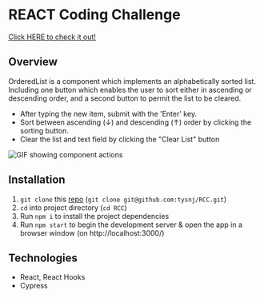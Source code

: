 # REACT Coding Challenge

[Click HERE to check it out!](https://tmcnutt-veritone.surge.sh/)

## Overview

OrderedList is a component which implements an alphabetically sorted list. Including one button which enables the user to sort either in ascending or descending order, and a second button to permit the list to be cleared.

- After typing the new item, submit with the 'Enter' key.
- Sort between ascending (↓) and descending (↑) order by clicking the sorting button.
- Clear the list and text field by clicking the "Clear List" button

![GIF showing component actions](./docs/RCC.gif)


## Installation

1. `git clone` this [repo](https://github.com/tysnj/RCC) (`git clone git@github.com:tysnj/RCC.git`)
2. `cd` into project directory (`cd RCC`)
3. Run `npm i` to install the project dependencies
4. Run `npm start` to begin the development server & open the app in a browser window (on http://localhost:3000/)


## Technologies

- React, React Hooks
- Cypress
